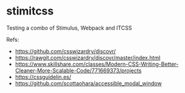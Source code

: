 # stimitcss
Testing a combo of Stimulus, Webpack and ITCSS

Refs:
- https://github.com/csswizardry/discovr/
- https://rawgit.com/csswizardry/discovr/master/index.html
- https://www.skillshare.com/classes/Modern-CSS-Writing-Better-Cleaner-More-Scalable-Code/771669373/projects
- https://cssguidelin.es/
- https://github.com/scottaohara/accessible_modal_window
